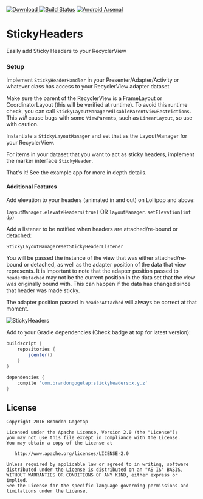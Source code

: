 [ ![Download](https://api.bintray.com/packages/bgogetap/android/StickyHeaders/images/download.svg) ](https://bintray.com/bgogetap/android/StickyHeaders/_latestVersion) [![Build Status](https://travis-ci.org/bgogetap/StickyHeaders.svg?branch=tests)](https://travis-ci.org/bgogetap/StickyHeaders)
[![Android Arsenal](https://img.shields.io/badge/Android%20Arsenal-StickyHeaders-brightgreen.svg?style=flat)](http://android-arsenal.com/details/1/3922)
# StickyHeaders
Easily add Sticky Headers to your RecyclerView

### Setup
Implement `StickyHeaderHandler` in your Presenter/Adapter/Activity or whatever class has access to your RecyclerView adapter dataset

Make sure the parent of the RecyclerView is a FrameLayout or CoordinatorLayout (this will be verified at runtime). To avoid this runtime check, you can call `StickyLayoutManager#disableParentViewRestrictions`. This *will* cause bugs with some `ViewParent`s, such as `LinearLayout`, so use with caution.

Instantiate a `StickyLayoutManager` and set that as the LayoutManager for your RecyclerView.

For items in your dataset that you want to act as sticky headers, implement the marker interface `StickyHeader`.

That's it! See the example app for more in depth details.

#### Additional Features
Add elevation to your headers (animated in and out) on Lollipop and above:

`layoutManager.elevateHeaders(true)` OR `layoutManager.setElevation(int dp)`

Add a listener to be notified when headers are attached/re-bound or detached:

`StickyLayoutManager#setStickyHeaderListener`

You will be passed the instance of the view that was either attached/re-bound or detached, as well as the adapter position of the data that view represents. It is important to note that the adapter position passed to `headerDetached` may not be the current position in the data set that the view was originally bound with. This can happen if the data has changed since that header was made sticky.

The adapter position passed in `headerAttached` will always be correct at that moment.

![StickyHeaders](art/demo-padding.gif)

Add to your Gradle dependencies (Check badge at top for latest version):


```groovy
buildscript {
    repositories {
        jcenter()
    }
}

dependencies {
    compile 'com.brandongogetap:stickyheaders:x.y.z'
}
```

License
-------

    Copyright 2016 Brandon Gogetap

    Licensed under the Apache License, Version 2.0 (the "License");
    you may not use this file except in compliance with the License.
    You may obtain a copy of the License at

       http://www.apache.org/licenses/LICENSE-2.0

    Unless required by applicable law or agreed to in writing, software
    distributed under the License is distributed on an "AS IS" BASIS,
    WITHOUT WARRANTIES OR CONDITIONS OF ANY KIND, either express or implied.
    See the License for the specific language governing permissions and
    limitations under the License.
